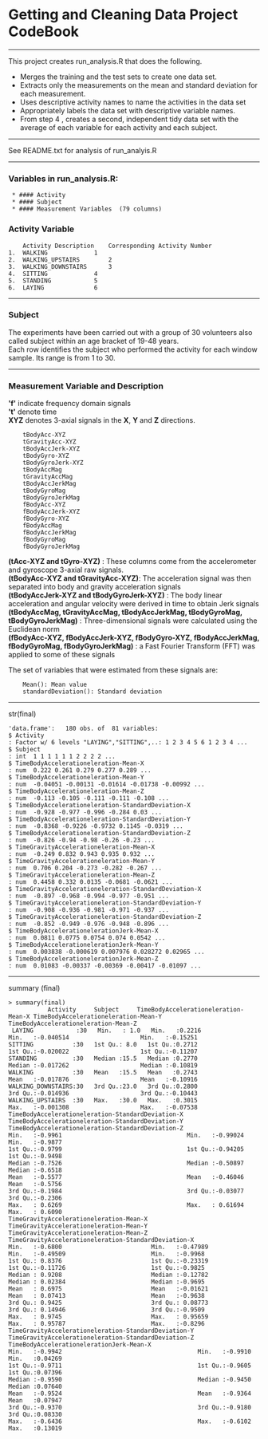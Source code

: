 # Getting and Cleaning Data Project CodeBook
------------------------------------------------------------------------------

This project creates run_analysis.R that does the following.

 * Merges the training and the test sets to create one data set.
 * Extracts only the measurements on the mean and standard deviation for each measurement.
 * Uses descriptive activity names to name the activities in the data set
 * Appropriately labels the data set with descriptive variable names.
 * From step 4 , creates a second, independent tidy data set with the average of each variable for each activity and each subject.

------------------------------------------------------------------------------------------------------------------------------------------------------

See README.txt for analysis of run_analyis.R

------------------------------------------------------------------------------------------------------------------------------------------------------

### Variables in run_analysis.R:

	 * #### Activity  
	 * #### Subject
	 * #### Measurement Variables  (79 columns)


### Activity Variable 
		Activity Description	Corresponding Activity Number
	1.	WALKING 			1
	2. 	WALKING_UPSTAIRS		2
	3. 	WALKING_DOWNSTAIRS		3
	4. 	SITTING				4
	5. 	STANDING			5
	6. 	LAYING				6

		
-----------------------------------------------------------------------------------------------------------------------------------------------------------
### Subject

The experiments have been carried out with a group of 30 volunteers also called subject within an age bracket of 19-48 years.<br>
Each row identifies the subject who performed the activity for each window sample. Its range is from 1 to 30. 
	
----------------------------------------------------------------------------------------------------------------------------------------------------------------
### Measurement Variable and Description

	
**'f'** indicate frequency domain signals<br> 
**'t'** denote time <br>
**XYZ** denotes 3-axial signals in the **X**, **Y** and **Z** directions.

		tBodyAcc-XYZ
		tGravityAcc-XYZ
		tBodyAccJerk-XYZ
		tBodyGyro-XYZ
		tBodyGyroJerk-XYZ
		tBodyAccMag
		tGravityAccMag
		tBodyAccJerkMag
		tBodyGyroMag
		tBodyGyroJerkMag
		fBodyAcc-XYZ
		fBodyAccJerk-XYZ
		fBodyGyro-XYZ
		fBodyAccMag
		fBodyAccJerkMag
		fBodyGyroMag
		fBodyGyroJerkMag


**(tAcc-XYZ and tGyro-XYZ)** : These columns come from the accelerometer and gyroscope 3-axial raw signals. <br> 
**(tBodyAcc-XYZ and tGravityAcc-XYZ)**: The acceleration signal was then separated into body and gravity acceleration signals <br> 
**(tBodyAccJerk-XYZ and tBodyGyroJerk-XYZ)** : The body linear acceleration and angular velocity were derived in time to obtain Jerk signals<br> 
**(tBodyAccMag, tGravityAccMag, tBodyAccJerkMag, tBodyGyroMag, tBodyGyroJerkMag)** : Three-dimensional signals were calculated using the Euclidean norm	<br> 
**(fBodyAcc-XYZ, fBodyAccJerk-XYZ, fBodyGyro-XYZ, fBodyAccJerkMag, fBodyGyroMag, fBodyGyroJerkMag)** : a Fast Fourier Transform (FFT) was applied to some of these signals<br> 
	


The set of variables that were estimated from these signals are: 

		Mean(): Mean value
		standardDeviation(): Standard deviation


------------------------------------------------------------------------------------------------------------------------------------------------------
str(final)


	'data.frame':	180 obs. of  81 variables:
 	$ Activity                                                               : Factor w/ 6 levels "LAYING","SITTING",..: 1 2 3 4 5 6 1 2 3 4 ...
 	$ Subject                                                                : int  1 1 1 1 1 1 2 2 2 2 ...
 	$ TimeBodyAccelerationeleration-Mean-X                                   : num  0.222 0.261 0.279 0.277 0.289 ...
 	$ TimeBodyAccelerationeleration-Mean-Y                                   : num  -0.04051 -0.00131 -0.01614 -0.01738 -0.00992 ...
 	$ TimeBodyAccelerationeleration-Mean-Z                                   : num  -0.113 -0.105 -0.111 -0.111 -0.108 ...
 	$ TimeBodyAccelerationeleration-StandardDeviation-X                      : num  -0.928 -0.977 -0.996 -0.284 0.03 ...
 	$ TimeBodyAccelerationeleration-StandardDeviation-Y                      : num  -0.8368 -0.9226 -0.9732 0.1145 -0.0319 ...
 	$ TimeBodyAccelerationeleration-StandardDeviation-Z                      : num  -0.826 -0.94 -0.98 -0.26 -0.23 ...
 	$ TimeGravityAccelerationeleration-Mean-X                                : num  -0.249 0.832 0.943 0.935 0.932 ...
 	$ TimeGravityAccelerationeleration-Mean-Y                                : num  0.706 0.204 -0.273 -0.282 -0.267 ...
 	$ TimeGravityAccelerationeleration-Mean-Z                                : num  0.4458 0.332 0.0135 -0.0681 -0.0621 ...
 	$ TimeGravityAccelerationeleration-StandardDeviation-X                   : num  -0.897 -0.968 -0.994 -0.977 -0.951 ...
 	$ TimeGravityAccelerationeleration-StandardDeviation-Y                   : num  -0.908 -0.936 -0.981 -0.971 -0.937 ...
 	$ TimeGravityAccelerationeleration-StandardDeviation-Z                   : num  -0.852 -0.949 -0.976 -0.948 -0.896 ...
 	$ TimeBodyAccelerationelerationJerk-Mean-X                               : num  0.0811 0.0775 0.0754 0.074 0.0542 ...
 	$ TimeBodyAccelerationelerationJerk-Mean-Y                               : num  0.003838 -0.000619 0.007976 0.028272 0.02965 ...
 	$ TimeBodyAccelerationelerationJerk-Mean-Z                               : num  0.01083 -0.00337 -0.00369 -0.00417 -0.01097 ...


------------------------------------------------------------------------------------------------------------------------------------------------------
summary (final)


	> summary(final)
               Activity     Subject     TimeBodyAccelerationeleration-Mean-X TimeBodyAccelerationeleration-Mean-Y TimeBodyAccelerationeleration-Mean-Z
	 LAYING            :30   Min.   : 1.0   Min.   :0.2216                       Min.   :-0.040514                    Min.   :-0.15251                    
 	SITTING           :30   1st Qu.: 8.0   1st Qu.:0.2712                       1st Qu.:-0.020022                    1st Qu.:-0.11207                    
 	STANDING          :30   Median :15.5   Median :0.2770                       Median :-0.017262                    Median :-0.10819                    
 	WALKING           :30   Mean   :15.5   Mean   :0.2743                       Mean   :-0.017876                    Mean   :-0.10916                    
 	WALKING_DOWNSTAIRS:30   3rd Qu.:23.0   3rd Qu.:0.2800                       3rd Qu.:-0.014936                    3rd Qu.:-0.10443                    
 	WALKING_UPSTAIRS  :30   Max.   :30.0   Max.   :0.3015                       Max.   :-0.001308                    Max.   :-0.07538                    
 	TimeBodyAccelerationeleration-StandardDeviation-X TimeBodyAccelerationeleration-StandardDeviation-Y TimeBodyAccelerationeleration-StandardDeviation-Z
 	Min.   :-0.9961                                   Min.   :-0.99024                                  Min.   :-0.9877                                  
 	1st Qu.:-0.9799                                   1st Qu.:-0.94205                                  1st Qu.:-0.9498                                  
 	Median :-0.7526                                   Median :-0.50897                                  Median :-0.6518                                  
 	Mean   :-0.5577                                   Mean   :-0.46046                                  Mean   :-0.5756                                  
 	3rd Qu.:-0.1984                                   3rd Qu.:-0.03077                                  3rd Qu.:-0.2306                                  
 	Max.   : 0.6269                                   Max.   : 0.61694                                  Max.   : 0.6090                                  
 	TimeGravityAccelerationeleration-Mean-X TimeGravityAccelerationeleration-Mean-Y TimeGravityAccelerationeleration-Mean-Z TimeGravityAccelerationeleration-StandardDeviation-X
 	Min.   :-0.6800                         Min.   :-0.47989                        Min.   :-0.49509                        Min.   :-0.9968                                     
 	1st Qu.: 0.8376                         1st Qu.:-0.23319                        1st Qu.:-0.11726                        1st Qu.:-0.9825                                     
 	Median : 0.9208                         Median :-0.12782                        Median : 0.02384                        Median :-0.9695                                     
 	Mean   : 0.6975                         Mean   :-0.01621                        Mean   : 0.07413                        Mean   :-0.9638                                     
 	3rd Qu.: 0.9425                         3rd Qu.: 0.08773                        3rd Qu.: 0.14946                        3rd Qu.:-0.9509                                     
 	Max.   : 0.9745                         Max.   : 0.95659                        Max.   : 0.95787                        Max.   :-0.8296                                     
 	TimeGravityAccelerationeleration-StandardDeviation-Y TimeGravityAccelerationeleration-StandardDeviation-Z TimeBodyAccelerationelerationJerk-Mean-X
 	Min.   :-0.9942                                      Min.   :-0.9910                                      Min.   :0.04269                         
 	1st Qu.:-0.9711                                      1st Qu.:-0.9605                                      1st Qu.:0.07396                         
 	Median :-0.9590                                      Median :-0.9450                                      Median :0.07640                         
 	Mean   :-0.9524                                      Mean   :-0.9364                                      Mean   :0.07947                         
 	3rd Qu.:-0.9370                                      3rd Qu.:-0.9180                                      3rd Qu.:0.08330                         
 	Max.   :-0.6436                                      Max.   :-0.6102                                      Max.   :0.13019                       


